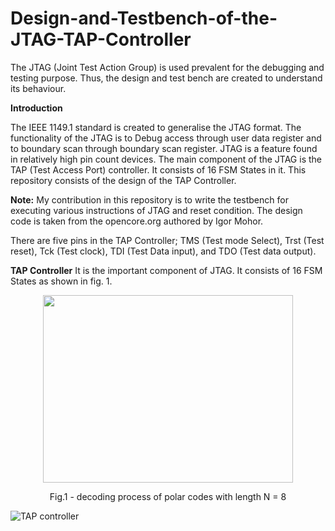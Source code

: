# Design-and-Testbench-of-the-JTAG-TAP-Controller
The JTAG (Joint Test Action Group) is used prevalent for the debugging and testing purpose. Thus, the design and test bench are created to understand its behaviour.


**Introduction**

The IEEE 1149.1 standard is created to generalise the JTAG format. The functionality of the JTAG is to Debug access through user data register and to boundary scan through boundary scan register. JTAG is a feature found in relatively high pin count devices. The main component of the JTAG is the TAP (Test Access Port) controller. It consists of 16 FSM States in it. This repository consists of the design of the TAP Controller.

**Note:** My contribution in this repository is to write the testbench for executing various instructions of JTAG and reset condition. The design code is taken from the opencore.org authored by Igor Mohor.

There are five pins in the TAP Controller; TMS (Test mode Select), Trst (Test reset), Tck (Test clock), TDI (Test Data input), and TDO (Test data output).

**TAP Controller**
It is the important component of JTAG. It consists of 16 FSM States as shown in fig. 1.

<p align="center">
<img src="https://user-images.githubusercontent.com/73669849/232761135-9bc30a2d-ca1d-42e6-96ae-542aadb05527.png" width="400" height="300">
</p>
<p align = "center">
Fig.1 - decoding process of polar codes with length N = 8
</p>


![TAP controller](https://user-images.githubusercontent.com/73669849/232761135-9bc30a2d-ca1d-42e6-96ae-542aadb05527.png)

